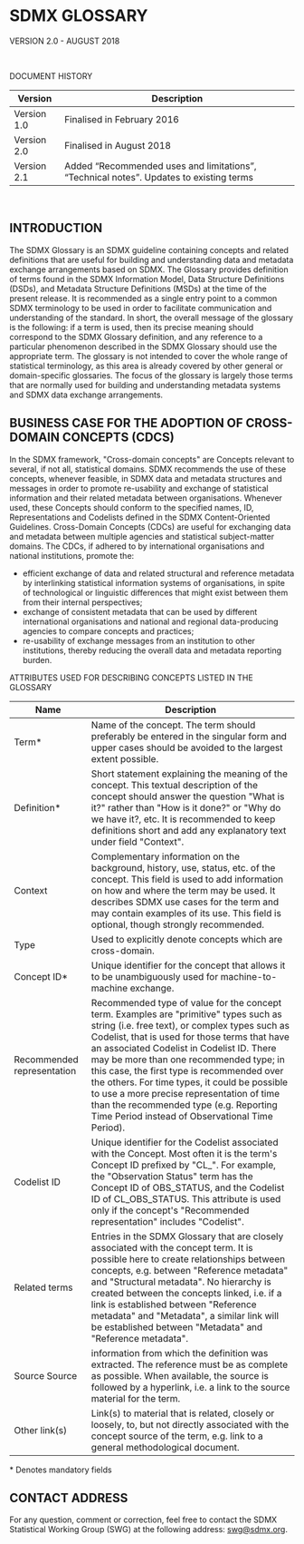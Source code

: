 # SDMX GLOSSARY 
VERSION 2.0 - AUGUST 2018

&nbsp;
&nbsp;

DOCUMENT HISTORY

|Version|Description|
|---|---|
|Version 1.0	|Finalised in February 2016|
|Version 2.0	|Finalised in August 2018|
|Version 2.1	|Added “Recommended uses and limitations”, “Technical notes”. Updates to existing terms|

&nbsp;

## INTRODUCTION
The SDMX Glossary is an SDMX guideline containing concepts and related definitions that are useful for building and understanding data and metadata exchange arrangements based on SDMX. The Glossary provides definition of terms found in the SDMX Information Model, Data Structure Definitions  (DSDs), and Metadata Structure Definitions (MSDs) at the time of the present release. It is recommended as a single entry point to a common SDMX terminology to be used in order to facilitate communication and understanding of the standard.
In short, the overall message of the glossary is the following: if a term is used, then its precise meaning should correspond to the SDMX Glossary definition, and any reference to a particular phenomenon described in the SDMX Glossary should use the appropriate term.
The glossary is not intended to cover the whole range of statistical terminology, as this area is already covered by other general or domain-specific glossaries. The focus of the glossary is largely those terms that are normally used for building and understanding metadata systems and SDMX data exchange arrangements.

## BUSINESS CASE FOR THE ADOPTION OF CROSS-DOMAIN CONCEPTS (CDCS)
In the SDMX framework, "Cross-domain concepts" are Concepts relevant to several, if not all, statistical domains. SDMX recommends the use of these concepts, whenever feasible, in SDMX data and metadata structures and messages in order to promote re-usability and exchange of statistical information and their related metadata between organisations. Whenever used, these Concepts should conform to the specified names, ID, Representations and Codelists defined in the SDMX Content-Oriented Guidelines.
Cross-Domain Concepts (CDCs) are useful for exchanging data and metadata between multiple agencies and statistical subject-matter domains.
The CDCs, if adhered to by international organisations and national institutions, promote the:
- efficient exchange of data and related structural and reference metadata by interlinking statistical information systems of organisations, in spite of technological or linguistic differences that might exist between them from their internal perspectives;
- exchange of consistent metadata that can be used by different international organisations and national and regional data-producing agencies to compare concepts and practices; 
- re-usability of exchange messages from an institution to other institutions, thereby reducing the overall data and metadata reporting burden.

ATTRIBUTES USED FOR DESCRIBING CONCEPTS LISTED IN THE GLOSSARY

|Name|Description|
|---|---|
|Term*	|Name of the concept. The term should preferably be entered in the singular form and upper cases should be avoided to the largest extent possible.|
|Definition*	|Short statement explaining the meaning of the concept. This textual description of the concept should answer the question "What is it?" rather than "How is it done?" or "Why do we have it?, etc. It is recommended to keep definitions short and add any explanatory text under field "Context".|
|Context	|Complementary information on the background, history, use, status, etc. of the concept. This field is used to add information on how and where the term may be used. It describes SDMX use cases for the term and may contain examples of its use. This field is optional, though strongly recommended.|
|Type	|Used to explicitly denote concepts which are cross-domain.|
|Concept ID*	|Unique identifier for the concept that allows it to be unambiguously used for machine-to-machine exchange.|
|Recommended representation	|Recommended type of value for the concept term. Examples are "primitive" types such as string (i.e. free text), or complex types such as Codelist, that is used for those terms that have an associated Codelist in Codelist ID. There may be more than one recommended type; in this case, the first type is recommended over the others. For time types, it could be possible to use a more precise representation of time than the recommended type (e.g. Reporting Time Period instead of Observational Time Period). |
|Codelist ID	|Unique identifier for the Codelist associated with the Concept. Most often it is the term's Concept ID prefixed by "CL_". For example, the "Observation Status" term has the Concept ID of OBS_STATUS, and the Codelist ID of CL_OBS_STATUS. This attribute is used only if the concept's "Recommended representation" includes "Codelist".|
|Related terms	|Entries in the SDMX Glossary that are closely associated with the concept term. It is possible here to create relationships between concepts, e.g. between "Reference metadata" and "Structural metadata". No hierarchy is created between the concepts linked, i.e. if a link is established between "Reference metadata" and "Metadata", a similar link will be established between "Metadata" and "Reference metadata".|
|Source	Source |information from which the definition was extracted. The reference must be as complete as possible. When available, the source is followed by a hyperlink, i.e. a link to the source material for the term.|
|Other link(s)	|Link(s) to material that is related, closely or loosely, to, but not directly associated with the concept source of the term, e.g. link to a general methodological document.|

\* Denotes mandatory fields



## CONTACT ADDRESS
For any question, comment or correction, feel free to contact the SDMX Statistical Working Group (SWG) at the following address: swg@sdmx.org. 
